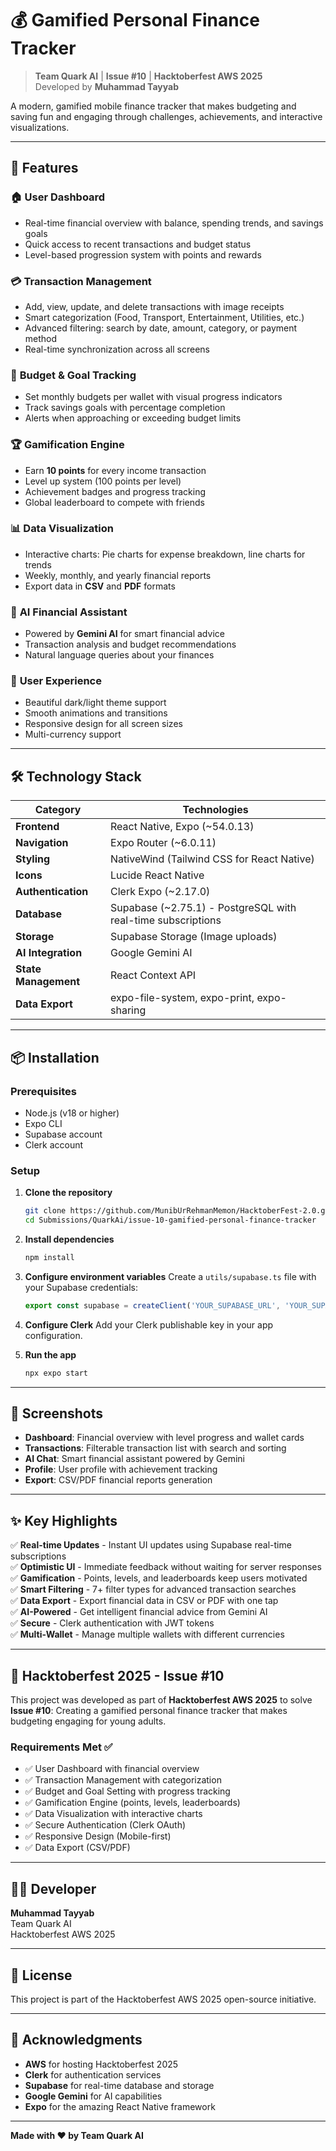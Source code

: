 # 💰 Gamified Personal Finance Tracker

> **Team Quark AI** | **Issue #10** | **Hacktoberfest AWS 2025**  
> Developed by **Muhammad Tayyab**

A modern, gamified mobile finance tracker that makes budgeting and saving fun and engaging through challenges, achievements, and interactive visualizations.

---

## 🚀 Features

### 🏠 **User Dashboard**
- Real-time financial overview with balance, spending trends, and savings goals
- Quick access to recent transactions and budget status
- Level-based progression system with points and rewards

### 💳 **Transaction Management**
- Add, view, update, and delete transactions with image receipts
- Smart categorization (Food, Transport, Entertainment, Utilities, etc.)
- Advanced filtering: search by date, amount, category, or payment method
- Real-time synchronization across all screens

### 🎯 **Budget & Goal Tracking**
- Set monthly budgets per wallet with visual progress indicators
- Track savings goals with percentage completion
- Alerts when approaching or exceeding budget limits

### 🏆 **Gamification Engine**
- Earn **10 points** for every income transaction
- Level up system (100 points per level)
- Achievement badges and progress tracking
- Global leaderboard to compete with friends

### 📊 **Data Visualization**
- Interactive charts: Pie charts for expense breakdown, line charts for trends
- Weekly, monthly, and yearly financial reports
- Export data in **CSV** and **PDF** formats

### 🤖 **AI Financial Assistant**
- Powered by **Gemini AI** for smart financial advice
- Transaction analysis and budget recommendations
- Natural language queries about your finances

### 🎨 **User Experience**
- Beautiful dark/light theme support
- Smooth animations and transitions
- Responsive design for all screen sizes
- Multi-currency support

---

## 🛠️ Technology Stack

| Category | Technologies |
|----------|-------------|
| **Frontend** | React Native, Expo (~54.0.13) |
| **Navigation** | Expo Router (~6.0.11) |
| **Styling** | NativeWind (Tailwind CSS for React Native) |
| **Icons** | Lucide React Native |
| **Authentication** | Clerk Expo (~2.17.0) |
| **Database** | Supabase (~2.75.1) - PostgreSQL with real-time subscriptions |
| **Storage** | Supabase Storage (Image uploads) |
| **AI Integration** | Google Gemini AI |
| **State Management** | React Context API |
| **Data Export** | expo-file-system, expo-print, expo-sharing |

---

## 📦 Installation

### Prerequisites
- Node.js (v18 or higher)
- Expo CLI
- Supabase account
- Clerk account

### Setup

1. **Clone the repository**
   ```bash
   git clone https://github.com/MunibUrRehmanMemon/HacktoberFest-2.0.git
   cd Submissions/QuarkAi/issue-10-gamified-personal-finance-tracker
   ```

2. **Install dependencies**
   ```bash
   npm install
   ```

3. **Configure environment variables**
   Create a `utils/supabase.ts` file with your Supabase credentials:
   ```typescript
   export const supabase = createClient('YOUR_SUPABASE_URL', 'YOUR_SUPABASE_ANON_KEY')
   ```

4. **Configure Clerk**
   Add your Clerk publishable key in your app configuration.

5. **Run the app**
   ```bash
   npx expo start
   ```

---

## 📱 Screenshots

- **Dashboard**: Financial overview with level progress and wallet cards
- **Transactions**: Filterable transaction list with search and sorting
- **AI Chat**: Smart financial assistant powered by Gemini
- **Profile**: User profile with achievement tracking
- **Export**: CSV/PDF financial reports generation

---

## ✨ Key Highlights

✅ **Real-time Updates** - Instant UI updates using Supabase real-time subscriptions  
✅ **Optimistic UI** - Immediate feedback without waiting for server responses  
✅ **Gamification** - Points, levels, and leaderboards keep users motivated  
✅ **Smart Filtering** - 7+ filter types for advanced transaction searches  
✅ **Data Export** - Export financial data in CSV or PDF with one tap  
✅ **AI-Powered** - Get intelligent financial advice from Gemini AI  
✅ **Secure** - Clerk authentication with JWT tokens  
✅ **Multi-Wallet** - Manage multiple wallets with different currencies  

---

## 🎯 Hacktoberfest 2025 - Issue #10

This project was developed as part of **Hacktoberfest AWS 2025** to solve **Issue #10**: Creating a gamified personal finance tracker that makes budgeting engaging for young adults.

### Requirements Met ✅
- ✅ User Dashboard with financial overview
- ✅ Transaction Management with categorization
- ✅ Budget and Goal Setting with progress tracking
- ✅ Gamification Engine (points, levels, leaderboards)
- ✅ Data Visualization with interactive charts
- ✅ Secure Authentication (Clerk OAuth)
- ✅ Responsive Design (Mobile-first)
- ✅ Data Export (CSV/PDF)

---

## 👨‍💻 Developer

**Muhammad Tayyab**  
Team Quark AI  
Hacktoberfest AWS 2025

---

## 📄 License

This project is part of the Hacktoberfest AWS 2025 open-source initiative.

---

## 🙏 Acknowledgments

- **AWS** for hosting Hacktoberfest 2025
- **Clerk** for authentication services
- **Supabase** for real-time database and storage
- **Google Gemini** for AI capabilities
- **Expo** for the amazing React Native framework

---

**Made with ❤️ by Team Quark AI**
